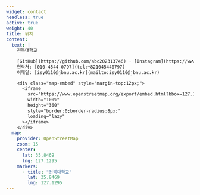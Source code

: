 ```yaml
---
widget: contact
headless: true
active: true
weight: 40
title: 위치
content:
  text: |
    전북대학교

    [GitHub](https://github.com/abc202313746) · [Instagram](https://www.instagram.com/insookyoung/)
    연락처: [010-4544-0797](tel:+821045440797)
    이메일: [isy0110@jbnu.ac.kr](mailto:isy0110@jbnu.ac.kr)

    <div class="map-embed" style="margin-top:12px;">
      <iframe
        src="https://www.openstreetmap.org/export/embed.html?bbox=127.1240%2C35.8440%2C127.1340%2C35.8500&layer=mapnik&marker=35.8469%2C127.1295"
        width="100%"
        height="360"
        style="border:0;border-radius:8px;"
        loading="lazy"
      ></iframe>
    </div>
  map:
    provider: OpenStreetMap
    zoom: 15
    center:
      lat: 35.8469
      lng: 127.1295
    markers:
      - title: "전북대학교"
        lat: 35.8469
        lng: 127.1295
---
```

